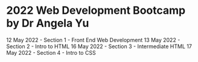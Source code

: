 # 2022 Web Development Bootcamp by Dr Angela Yu
12 May 2022 - Section 1 - Front End Web Development
13 May 2022 - Section 2 - Intro to HTML
16 May 2022 - Section 3 - Intermediate HTML
17 May 2022 - Section 4 - Intro to CSS


